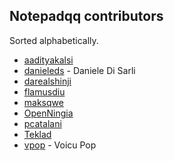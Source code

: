 Notepadqq contributors
----------------------

Sorted alphabetically.

 * [aadityakalsi](https://github.com/aadityakalsi)
 * [danieleds](https://github.com/danieleds) - Daniele Di Sarli
 * [darealshinji](https://github.com/darealshinji)
 * [flamusdiu](https://github.com/flamusdiu)
 * [maksqwe](https://github.com/maksqwe)
 * [OpenNingia](https://github.com/OpenNingia)
 * [pcatalani](https://github.com/pcatalani)
 * [Teklad](https://github.com/Teklad)
 * [vpop](https://github.com/vpop) - Voicu Pop

